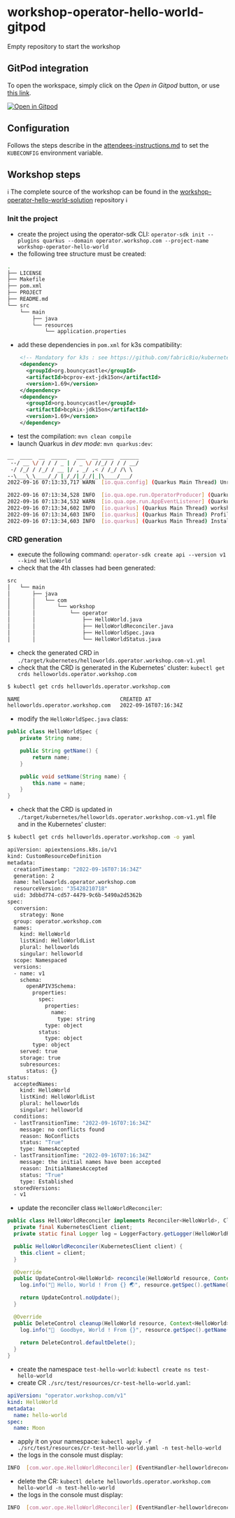# workshop-operator-hello-world-gitpod
Empty repository to start the workshop

## GitPod integration

To open the workspace, simply click on the *Open in Gitpod* button, or use [this link](https://gitpod.io/#https://github.com/k8s-operator-workshop/workshop-operator-hello-world).

[![Open in Gitpod](https://gitpod.io/button/open-in-gitpod.svg)](https://gitpod.io/#https://github.com/PierreTaillardFuture/workshop-operator-hello-world-solution)

## Configuration

Follows the steps describe in the [attendees-instructions.md](https://github.com/k8s-operator-workshop/workshop-instructions/blob/main/attendees-instructions.md) to set the `KUBECONFIG` environment variable.

## Workshop steps

ℹ️ The complete source of the workshop can be found in the [workshop-operator-hello-world-solution](https://github.com/k8s-operator-workshop/workshop-operator-hello-world-solution) repository ℹ️

### Init the project

  - create the project using the operator-sdk CLI: `operator-sdk init --plugins quarkus --domain operator.workshop.com --project-name workshop-operator-hello-world`
  - the following tree structure must be created:
```bash
.
├── LICENSE
├── Makefile
├── pom.xml
├── PROJECT
├── README.md
└── src
    └── main
        ├── java
        └── resources
            └── application.properties
```
  - add these dependencies in `pom.xml` for k3s compatibility:
```xml
    <!-- Mandatory for k3s : see https://github.com/fabric8io/kubernetes-client/issues/1796 -->
    <dependency>
      <groupId>org.bouncycastle</groupId>
      <artifactId>bcprov-ext-jdk15on</artifactId>
      <version>1.69</version>
    </dependency>
    <dependency>
      <groupId>org.bouncycastle</groupId>
      <artifactId>bcpkix-jdk15on</artifactId>
      <version>1.69</version>
    </dependency>
```
  - test the compilation: `mvn clean compile`
  - launch Quarkus in _dev mode_: `mvn quarkus:dev`:
```bash
__  ____  __  _____   ___  __ ____  ______ 
 --/ __ \/ / / / _ | / _ \/ //_/ / / / __/ 
 -/ /_/ / /_/ / __ |/ , _/ ,< / /_/ /\ \   
--\___\_\____/_/ |_/_/|_/_/|_|\____/___/   
2022-09-16 07:13:33,717 WARN  [io.qua.config] (Quarkus Main Thread) Unrecognized configuration key "quarkus.operator-sdk.generate-csv" was provided; it will be ignored; verify that the dependency extension for this configuration is set or that you did not make a typo

2022-09-16 07:13:34,528 INFO  [io.qua.ope.run.OperatorProducer] (Quarkus Main Thread) Quarkus Java Operator SDK extension 4.0.1 (commit: 0a2f95e on branch: 0a2f95e4e591da2f562d7be0ee2039c6f83f3b47) built on Tue Sep 13 19:35:36 UTC 2022
2022-09-16 07:13:34,532 WARN  [io.qua.ope.run.AppEventListener] (Quarkus Main Thread) No Reconciler implementation was found so the Operator was not started.
2022-09-16 07:13:34,602 INFO  [io.quarkus] (Quarkus Main Thread) workshop-operator-hello-world 0.0.1-SNAPSHOT on JVM (powered by Quarkus 2.12.2.Final) started in 3.699s. Listening on: http://localhost:8080
2022-09-16 07:13:34,603 INFO  [io.quarkus] (Quarkus Main Thread) Profile dev activated. Live Coding activated.
2022-09-16 07:13:34,603 INFO  [io.quarkus] (Quarkus Main Thread) Installed features: [cdi, kubernetes, kubernetes-client, micrometer, openshift-client, operator-sdk, smallrye-context-propagation, smallrye-health, vertx]
```

### CRD generation
  - execute the following command: `operator-sdk create api --version v1 --kind HelloWorld`
  - check that the 4th classes had been generated:
```bash
src
│   └── main
│       ├── java
│       │   └── com
│       │       └── workshop
│       │           └── operator
│       │               ├── HelloWorld.java
│       │               ├── HelloWorldReconciler.java
│       │               ├── HelloWorldSpec.java
│       │               └── HelloWorldStatus.java
```
  - check the generated CRD in `./target/kubernetes/helloworlds.operator.workshop.com-v1.yml`
  - check that the CRD is generated in the Kubernetes' cluster: `kubectl get crds helloworlds.operator.workshop.com`
```bash
$ kubectl get crds helloworlds.operator.workshop.com

NAME                                CREATED AT
helloworlds.operator.workshop.com   2022-09-16T07:16:34Z
```
  - modify the `HelloWorldSpec.java` class:
```java
public class HelloWorldSpec {
    private String name;

    public String getName() {
        return name;
    }

    public void setName(String name) {
        this.name = name;
    }
}
```
  - check that the CRD is updated in `./target/kubernetes/helloworlds.operator.workshop.com-v1.yml` file and in the Kubernetes' cluster:
```bash
$ kubectl get crds helloworlds.operator.workshop.com -o yaml

apiVersion: apiextensions.k8s.io/v1
kind: CustomResourceDefinition
metadata:
  creationTimestamp: "2022-09-16T07:16:34Z"
  generation: 2
  name: helloworlds.operator.workshop.com
  resourceVersion: "35428210718"
  uid: 3dbbd774-cd57-4479-9c6b-5490a2d5362b
spec:
  conversion:
    strategy: None
  group: operator.workshop.com
  names:
    kind: HelloWorld
    listKind: HelloWorldList
    plural: helloworlds
    singular: helloworld
  scope: Namespaced
  versions:
  - name: v1
    schema:
      openAPIV3Schema:
        properties:
          spec:
            properties:
              name:
                type: string
            type: object
          status:
            type: object
        type: object
    served: true
    storage: true
    subresources:
      status: {}
status:
  acceptedNames:
    kind: HelloWorld
    listKind: HelloWorldList
    plural: helloworlds
    singular: helloworld
  conditions:
  - lastTransitionTime: "2022-09-16T07:16:34Z"
    message: no conflicts found
    reason: NoConflicts
    status: "True"
    type: NamesAccepted
  - lastTransitionTime: "2022-09-16T07:16:34Z"
    message: the initial names have been accepted
    reason: InitialNamesAccepted
    status: "True"
    type: Established
  storedVersions:
  - v1
```
  - update the reconciler class `HelloWorldReconciler`:
```java
public class HelloWorldReconciler implements Reconciler<HelloWorld>, Cleaner<HelloWorld> { 
  private final KubernetesClient client;
  private static final Logger log = LoggerFactory.getLogger(HelloWorldReconciler.class);

  public HelloWorldReconciler(KubernetesClient client) {
    this.client = client;
  }

  @Override
  public UpdateControl<HelloWorld> reconcile(HelloWorld resource, Context context) {
    log.info("👋 Hello, World ! From {} 🌏", resource.getSpec().getName());

    return UpdateControl.noUpdate();
  }

  @Override
  public DeleteControl cleanup(HelloWorld resource, Context<HelloWorld> context) {
    log.info("🥲  Goodbye, World ! From {}", resource.getSpec().getName());
 
    return DeleteControl.defaultDelete();  
  }
}
```
  - create the namespace `test-hello-world`: `kubectl create ns test-hello-world`
  - create CR `./src/test/resources/cr-test-hello-world.yaml`:
```yaml
apiVersion: "operator.workshop.com/v1"
kind: HelloWorld
metadata:
  name: hello-world
spec:
  name: Moon
```
  - apply it on your namespace: `kubectl apply -f ./src/test/resources/cr-test-hello-world.yaml -n test-hello-world`
  - the logs in the console must display:
```bash
INFO  [com.wor.ope.HelloWorldReconciler] (EventHandler-helloworldreconciler) 👋 Hello, World ! From Moon 🌏
```
  - delete the CR: `kubectl delete helloworlds.operator.workshop.com hello-world -n test-hello-world`
  - the logs in the console must display:
```bash
INFO  [com.wor.ope.HelloWorldReconciler] (EventHandler-helloworldreconciler) 🥲 Goodbye, World ! From Moon
```

